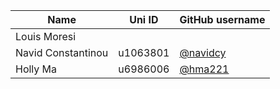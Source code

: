 | Name | Uni ID | GitHub username |
| --- | --- | --- |
| Louis Moresi |  |  |
| Navid Constantinou | u1063801 | [@navidcy](http://github.com/navidcy) |
| Holly Ma | u6986006 | [@hma221](http://github.com/hma211) |
